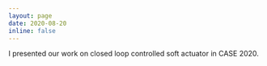 ```yaml
---
layout: page
date: 2020-08-20
inline: false
---
```


I presented our work on closed loop controlled soft actuator in CASE 2020.